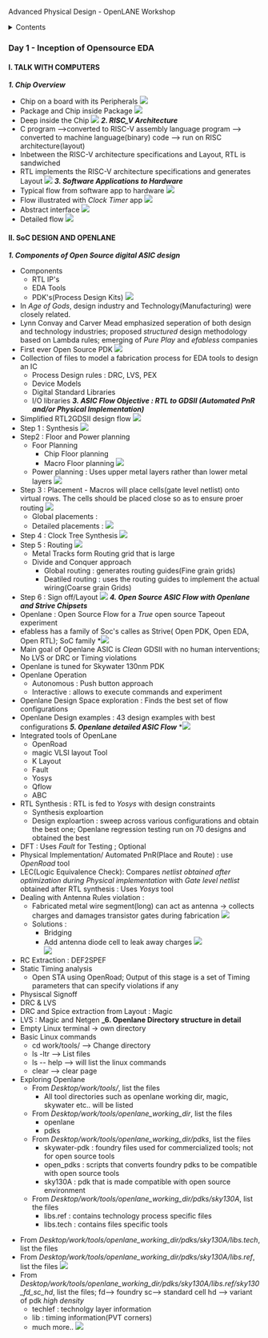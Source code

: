 Advanced Physical Design - OpenLANE Workshop
<details>
<summary>Contents</summary>

+ #### [Day 1 - Inception of Opensource EDA](https://github.com/Anitha-Juliette/Openlane#Day1-Inception_of_Opensource_EDA)
    +  ##### [Talk with Computers](https://github.com/Anitha-Juliette/Openlane#Talk_with_Computers)
    +  ##### [](https://github.com/Anitha-Juliette/Openlane#Invoking_Openlane)

</details>

### Day 1 - Inception of Opensource EDA
#### I. TALK WITH COMPUTERS
**_1. Chip Overview_**
* Chip on a board with its Peripherals
![](images/1.png)
* Package and Chip inside Package
![](images/2.png)
* Deep inside the Chip
![](images/3.png)
**_2. RISC_V Architecture_**
* C program -->converted to RISC-V assembly language program --> converted to machine language(binary) code --> run on RISC architecture(layout)
* Inbetween the RISC-V architecture specifications and Layout, RTL is sandwiched
* RTL implements the RISC-V architecture specifications and generates Layout
![](images/4.png)
**_3. Software Applications to Hardware_**
* Typical flow from software app to hardware
![](images/5.png)
* Flow illustrated with *Clock Timer* app
![](images/6.png)
* Abstract interface
![](images/7.png)
* Detailed flow
![](images/8.png)
#### II. SoC DESIGN AND OPENLANE
**_1. Components of Open Source digital ASIC design_**
* Components
   - RTL IP's
   - EDA Tools
   - PDK's(Process Design Kits)
![](images/9.png)
* In *Age of Gods*, design industry and Technology(Manufacturing) were closely related. 
* Lynn Convay and Carver Mead emphasized seperation of both design and technology industries; proposed *structured* design methodology based on Lambda rules; emerging of *Pure Play* and *efabless* companies
* First ever Open Source PDK 
![](images/10.png)
* Collection of files to model a fabrication process for EDA tools to design an IC
   - Process Design rules : DRC, LVS, PEX
   - Device Models
   - Digital Standard Libraries
   - I/O libraries
 **_3. ASIC Flow Objective : RTL to GDSII (Automated PnR and/or Physical Implementation)_**
 * Simplified RTL2GDSII design flow
 ![](images/11.png)
 * Step 1 : Synthesis
 ![](images/12.png)
 * Step2 : Floor and Power planning
    - Foor Planning
      - Chip Floor planning
      - Macro Floor planning
 ![](images/13.png)
     - Power planning : Uses upper metal layers rather than lower metal layers
 ![](images/14.png)
 * Step 3 : Placement - Macros will place cells(gate level netlist) onto virtual rows. The cells should be placed close so as to ensure proer routing
 ![](images/15.png)
   - Global placements : 
   - Detailed placements :
 ![](images/16.png)
* Step 4 : Clock Tree Synthesis
![](images/17.png)
* Step 5 : Routing
![](images/18.png)
  - Metal Tracks form Routing grid that is large
  - Divide and Conquer approach
    - Global routing : generates routing guides(Fine grain grids)
    - Deatiled routing : uses the routing guides to implement the actual wiring(Coarse grain Grids)
 * Step 6 : Sign off/Layout
 ![](images/19.png)
 **_4. Open Source ASIC Flow with Openlane and Strive Chipsets_**
 * Openlane : Open Source Flow for a *True* open source Tapeout experiment
 * efabless has a family of Soc's calles as Strive( Open PDK, Open EDA, Open RTL); SoC family
 *![](images/20.png)
 * Main goal of Openlane ASIC is *Clean* GDSII with no human interventions; No LVS or DRC or Timing violations
 * Openlane is tuned for Skywater 130nm PDK
 * Openlane Operation
   - Autonomous : Push button approach
   - Interactive : allows to execute commands and experiment
 * Openlane Design Space exploration : Finds the best set of flow configurations
 * Openlane Design examples : 43 design examples with best configurations
 **_5. Openlane detailed ASIC Flow_**
  *![](images/21.png)
  * Integrated tools of OpenLane 
    - OpenRoad
    - magic VLSI layout Tool
    - K Layout
    - Fault
    - Yosys
    - Qflow
    - ABC
  * RTL Synthesis : RTL is fed to *Yosys* with design constraints
     - Synthesis exploartion
     - Design exploartion : sweep across various configurations and obtain the best one; Openlane regression testing run on 70 designs and obtained the best
  * DFT : Uses *Fault* for Testing ; Optional
  * Physical Implementation/ Automated PnR(Place and Route) : use *OpenRoad* tool
  * LEC(Logic Equivalence Check): Compares *netlist obtained after optimization during Physical implementation* with *Gate level netlist* obtained after RTL synthesis : Uses         *Yosys* tool
  * Dealing with Antenna Rules violation :
    - Fabricated metal wire segment(long) can act as antenna -> collects charges and damages transistor gates during fabrication
  ![](images/22.png) 
    - Solutions :
      - Bridging
      - Add antenna diode cell to leak away charges
   ![](images/23.png)  
   ![](images/24.png) 
  * RC Extraction :  DEF2SPEF
  * Static Timing analysis
      * Open STA using OpenRoad; Output of this stage is a set of Timing parameters that can specify violations if any
  * Physiscal Signoff 
  * DRC & LVS
  * DRC and Spice extraction from Layout : Magic 
  * LVS : Magic and Netgen
**_6. Openlane Directory structure in detail**
* Empty Linux terminal -> own directory
* Basic Linux commands
  - cd work/tools/ --> Change directory
  - ls -ltr --> List files
  - ls -- help --> will list the linux commands
  - clear --> clear page
 * Exploring Openlane
   - From *Desktop/work/tools/*, list the files
     - All tool directories such as openlane working dir, magic, skywater etc.. will be listed
   - From *Desktop/work/tools/openlane_working_dir*, list the files
     - openlane
     - pdks
   - From *Desktop/work/tools/openlane_working_dir/pdks*, list the files
     - skywater-pdk : foundry files used for commercialized tools; not for open source tools
     - open_pdks : scripts that converts foundry pdks to be compatible with open source tools
     - sky130A : pdk that is made compatible with open source environment
   - From *Desktop/work/tools/openlane_working_dir/pdks/sky130A*, list the files
     - libs.ref : contains technology process specific files
     - libs.tech : contains files specific tools
  - From *Desktop/work/tools/openlane_working_dir/pdks/sky130A/libs.tech*, list the files
  - From *Desktop/work/tools/openlane_working_dir/pdks/sky130A/libs.ref*, list the files
  ![](images/25.png)
  - From *Desktop/work/tools/openlane_working_dir/pdks/sky130A/libs.ref/sky130_fd_sc_hd*, list the files; fd--> foundry sc--> standard cell hd --> variant of pdk *high density*
    - techlef : technolgy layer information
    - lib : timing information(PVT corners)
    - much more..
  ![](images/26.png)
   



